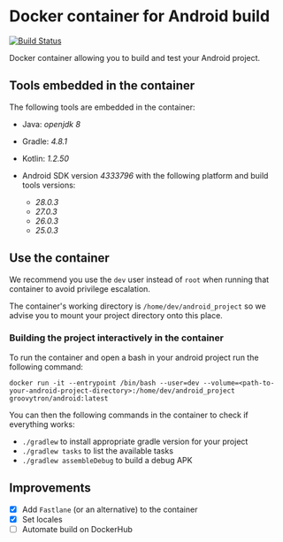 # Docker container for Android build

[![Build Status](https://travis-ci.org/groovytron/android-container.svg?branch=master)](https://travis-ci.org/groovytron/android-container)

Docker container allowing you to build and test your Android project.

## Tools embedded in the container

The following tools are embedded in the container:

- Java: *openjdk 8*
- Gradle: *4.8.1*
- Kotlin: *1.2.50*
- Android SDK version *4333796* with the following platform and build tools versions:

    - *28.0.3*
    - *27.0.3*
    - *26.0.3*
    - *25.0.3*

## Use the container

We recommend you use the `dev` user instead of `root` when running that container to avoid privilege escalation.

The container's working directory is `/home/dev/android_project` so we advise you to mount your project directory onto this place.

### Building the project interactively in the container

To run the container and open a bash in your android project run the following command:

`docker run -it --entrypoint /bin/bash --user=dev --volume=<path-to-your-android-project-directory>:/home/dev/android_project groovytron/android:latest`

You can then the following commands in the container to check if everything works:

- `./gradlew` to install appropriate gradle version for your project
- `./gradlew tasks` to list the available tasks
- `./gradlew assembleDebug` to build a debug APK

## Improvements

- [X] Add `Fastlane` (or an alternative) to the container
- [X] Set locales
- [ ] Automate build on DockerHub

